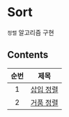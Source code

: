 # Sort

`정렬` 알고리즘 구현

## Contents

| 순번 | 제목                                                                                      |
| :--: | ----------------------------------------------------------------------------------------- |
|  1   | [삽입 정렬](https://github.com/0xe82de/Study/blob/main/Algorithm/Sort/InsertionSort.java) |
|  2   | [거품 정렬](https://github.com/0xe82de/Study/blob/main/Algorithm/Sort/BubbleSort.java)    |
